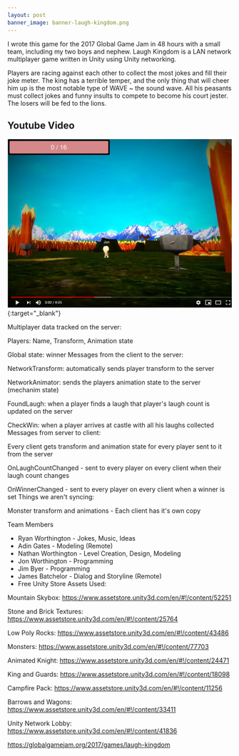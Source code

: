 ```yaml
---
layout: post
banner_image: banner-laugh-kingdom.png
---
```

I wrote this game for the 2017 Global Game Jam in 48 hours with a small team, including my two boys and nephew.  Laugh Kingdom is a LAN network multiplayer game written in Unity using Unity networking.

Players are racing against each other to collect the most jokes and fill their joke meter. The king has a terrible temper, and the only thing that will cheer him up is the most notable type of WAVE ~ the sound wave. All his peasants must collect jokes and funny insults to compete to become his court jester. The losers will be fed to the lions.

## Youtube Video

[![Youtube Play list](/assets/images/youtube-laugh-kingdom.png)](https://www.youtube.com/watch?v=mLil2ExB2pU){:target="_blank"}

Multiplayer data tracked on the server: 

Players: Name, Transform, Animation state 

Global state: winner Messages from the client to the server: 

NetworkTransform: automatically sends player transform to the server 

NetworkAnimator: sends the players animation state to the server (mechanim state) 

FoundLaugh: when a player finds a laugh that player's laugh count is updated on the server 

CheckWin: when a player arrives at castle with all his laughs collected Messages from server to client: 

Every client gets transform and animation state for every player sent to it from the server 

OnLaughCountChanged - sent to every player on every client when their laugh count changes 

OnWinnerChanged - sent to every player on every client when a winner is set Things we aren't syncing: 

Monster transform and animations - Each client has it's own copy

Team Members

- Ryan Worthington - Jokes, Music, Ideas
- Adin Gates - Modeling (Remote)
- Nathan Worthington - Level Creation, Design, Modeling
- Jon Worthington - Programming
- Jim Byer - Programming
- James Batchelor - Dialog and Storyline (Remote)
- Free Unity Store Assets Used:

Mountain Skybox: <https://www.assetstore.unity3d.com/en/#!/content/52251>

Stone and Brick Textures: <https://www.assetstore.unity3d.com/en/#!/content/25764>

Low Poly Rocks: <https://www.assetstore.unity3d.com/en/#!/content/43486>

Monsters: <https://www.assetstore.unity3d.com/en/#!/content/77703>

Animated Knight: <https://www.assetstore.unity3d.com/en/#!/content/24471>

King and Guards: <https://www.assetstore.unity3d.com/en/#!/content/18098>

Campfire Pack: <https://www.assetstore.unity3d.com/en/#!/content/11256>

Barrows and Wagons: <https://www.assetstore.unity3d.com/en/#!/content/33411>

Unity Network Lobby: <https://www.assetstore.unity3d.com/en/#!/content/41836>

<https://globalgamejam.org/2017/games/laugh-kingdom>